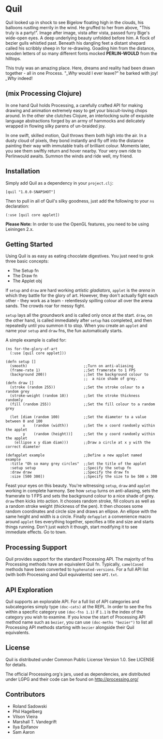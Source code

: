 # Quil

Quil looked up in shock to see Bigelow floating high in the clouds, his balloons rustling merrily in the wind. He gruffed to her from above, "This truly is a party!". Image after image, vista after vista, passed furry Bige's wide-open eyes. A deep underlying beauty unfolded before him. A flock of bezier gulls whistled past. Beneath his dangling feet a distant shepard called his scribbly sheep in for re-drawing. Goading him from the distance, wooden letters of so many different fonts mocked **PERLIN-WOULD** from the hilltops.

This truly was an amazing place. Here, dreams and reality had been drawn together - all in one Process. "*_Why* would I ever leave?" he barked with joy! *_Why* indeed!

## (mix Processing Clojure)

In one hand Quil holds Processing, a carefully crafted API for making drawing and animation extremely easy to get your biscuit-loving chops around. In the other she clutches Clojure, an interlocking suite of exquisite language abstractions forged by an army of hammocks and delicately wrapped in flowing silky parens of un-braided joy.

In one swift, skilled motion, Quil throws them both high into the air. In a dusty cloud of pixels, they bond instantly and fly off into the distance painting their way with immutable trails of brilliant colour. Moments later, you see them swiftly return and hover nearby. Your very own ride to Perlinwould awaits. Summon the winds and ride well, my friend.

## Installation

Simply add Quil as a dependency in your `project.clj`:

    [quil "1.0.0-SNAPSHOT"]

Then to pull in all of Quil's silky goodness, just add the following to your `ns` declaration:

    (:use [quil core applet])

**Please Note:** In order to use the OpenGL features, you need to be using Leiningen 2.x.

## Getting Started

Using Quil is as easy as eating chocolate digestives. You just need to grok three basic concepts:

* The Setup fn
* The Draw fn
* The Applet obj

If `setup` and `draw` are hard working *artistic gladiators*, `applet` is the *arena* in which they battle for the glory of art. However, they don't actually fight each other - they work as a team - relentlessly spilling colour all over the arena sands. The crowds roar for messy fight.

`setup` lays all the groundwork and is called only once at the start. `draw`, on the other hand, is called immediately after `setup` has completed, and then repeatedly until you summon it to stop. When you create an `applet` and name your `setup` and `draw` fns, the fun automatically starts.

A simple example is called for:

    (ns for-the-glory-of-art
      (:use [quil core applet]))

    (defn setup []
      (smooth)                          ;;Turn on anti-aliasing
      (frame-rate 1)                    ;;Set framerate to 1 FPS
      (background 200))                 ;;Set the background colour to
                                        ;;  a nice shade of grey.
    (defn draw []
      (stroke (random 255))             ;;Set the stroke colour to a random grey
      (stroke-weight (random 10))       ;;Set the stroke thickness randomly
      (fill (random 255))               ;;Set the fill colour to a random grey

      (let [diam (random 100)           ;;Set the diameter to a value between 0 and 100
            x    (random (width))       ;;Set the x coord randomly within the applet
            y    (random (height))]     ;;Set the y coord randomly within the applet
        (ellipse x y diam diam)))       ;;Draw a circle at x y with the correct diameter

    (defapplet example                  ;;Define a new applet named example
      :title "Oh so many grey circles"  ;;Set the title of the applet
      :setup setup                      ;;Specify the setup fn
      :draw draw                        ;;Specify the draw fn
      :size [500 300])                  ;;Specify the size to be 500 x 300


Feast your eyes on this beauty. You're witnessing `setup`, `draw` and `applet` working in complete harmony. See how `setup` turns on anti-aliasing, sets the framerate to 1 FPS and sets the background colour to a nice shade of grey. `draw` then kicks into action. It chooses random stroke, fill colours as well as a random stroke weight (thickness of the pen). It then chooses some random coordinates and circle size and draws an ellipse. An ellipse with the same height and width is a circle. Finally `defapplet` a convenience macro around `applet` ties everything together, specifies a title and size and starts things running. Don't just watch it though, start modifying it to see immediate effects. Go to town.

## Processing Support

Quil provides support for the standard Processing API. The majority of fns Processing methods have an equivalent Quil fn. Typically, `camelCased` methods have been converted to `hyphenated-versions`. For a full API list (with both Processing and Quil equivalents) see `API.txt`.

## API Exploration

Quil supports an explorable API. For a full list of API categories and subcategories simply type `(doc-cats)` at the REPL. In order to see the fns within a specific category use `(doc-fns 1.1)` if `1.1` is the index of the category you wish to examine. If you know the start of Processing API method name such as `bezier`, you can use `(doc-meths "bezier")` to list all Processing API methods starting with `bezier` alongside their Quil equivalents.

## License

Quil is distributed under Common Public License Version 1.0. See LICENSE for details.

The official Processing.org's jars, used as dependencies, are distributed under LGPG and their code can be found on http://processing.org/

## Contributors ##

* Roland Sadowski
* Phil Hagelberg
* Vilson Vieira
* Marshall T. Vandegrift
* Ilya Epifanov
* Sam Aaron

